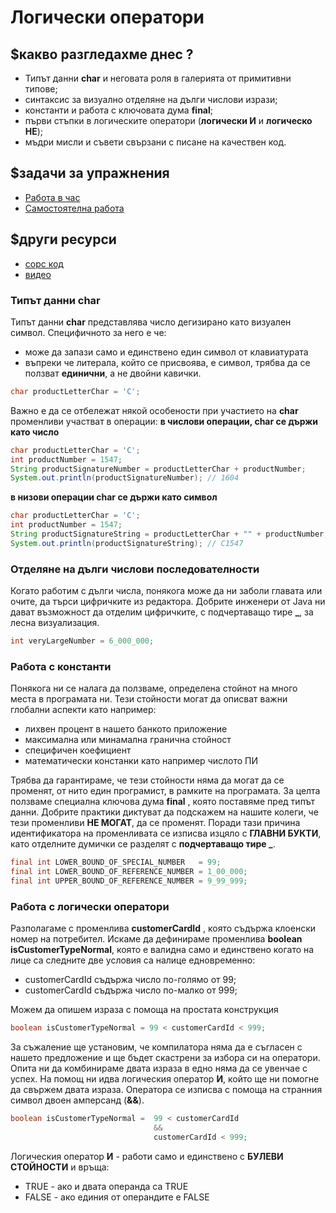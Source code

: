 # Логически оператори

## $какво разгледахме днес ?
- Типът данни **char** и неговата роля в галерията от примитивни типове;
- синтаксис за визуално отделяне на дълги числови изрази;
- константи и работа с ключовата дума **final**;
- първи стъпки в логическите оператори (**логически И** и **логическо НЕ**);
- мъдри мисли и съвети свързани с писане на качествен код.

## $задачи за упражнения
- [Работа в час](https://github.com/mihail-petrov/netit-webdev-java/tree/master/2022-2023/%40semester_1/week-03-1/cw)
- [Самостоятелна работа](https://github.com/mihail-petrov/netit-webdev-java/tree/master/2022-2023/%40semester_1/week-03-1/hw)

## $други ресурси
- [сорс код](https://github.com/mihail-petrov/netit-webdev-java/tree/master/2022-2023/%40semester_1/week-03-1/source)
- [видео]()

### Типът данни **char**

Типът данни **char** представлява число дегизирано като визуален символ. Специфичното за него е че:
- може да запази само и единствено един символ от клавиатурата
- въпреки че литерала, който се присвоява, е символ, трябва да се ползват **единични**, а не двойни кавички.

```java
char productLetterChar = 'C';
```

Важно е да се отбележат някой особености при участието на **char** променливи участват в операции:
**в числови операции, **char** се държи като число**

```java
char productLetterChar = 'C';
int productNumber = 1547;
String productSignatureNumber = productLetterChar + productNumber;
System.out.println(productSignatureNumber); // 1604
```

**в низови операции char се държи като символ**

```java
char productLetterChar = 'C';
int productNumber = 1547;
String productSignatureString = productLetterChar + "" + productNumber;
System.out.println(productSignatureString); // C1547
```

### Отделяне на дълги числови последователности

Когато работим с дълги числа, понякога може да ни заболи главата или очите, да търси цифричките из редактора. Добрите инженери от Java ни дават възможност да отделим цифричките, с подчертаващо тире **_**, за лесна визуализация. 

```java
int veryLargeNumber = 6_000_000;
```

### Работа с константи

Понякога ни се налага да ползваме, определена стойнот на много места в програмата ни. Тези стойности могат да описват важни глобални аспекти като например:
- лихвен процент в нашето банкото приложение
- максимална или минамална гранична стойност
- специфичен коефициент
- математически констанки като например числото ПИ

Трябва да гарантираме, че тези стойности няма да могат да се променят, от нито един програмист, в рамките на програмата. За целта ползваме специална ключова дума **final** , която поставяме пред типът данни. Добрите практики диктуват да подскажем на нашите колеги, че тези променливи **НЕ МОГАТ**, да се променят. Поради тази причина идентификатора на променливата се изписва изцяло с **ГЛАВНИ БУКТИ**, като отделните думички се разделят с **подчертаващо тире _**.

```java
final int LOWER_BOUND_OF_SPECIAL_NUMBER   = 99;
final int LOWER_BOUND_OF_REFERENCE_NUMBER = 1_00_000;
final int UPPER_BOUND_OF_REFERENCE_NUMBER = 9_99_999;
```

### Работа с логически оператори

Разполагаме с променлива **customerCardId** , която съдържа клоенски номер на потребител.
Искаме да дефинираме променлива  **boolean isCustomerTypeNormal**, която е валидна само и единствено когато на лице са следните две условия са налице едновременно:
- customerCardId съдържа число по-голямо от 99;
- customerCardId съдържа число по-малко от 999;

Можем да опишем израза с помоща на простата конструкция  
```java
boolean isCustomerTypeNormal = 99 < customerCardId < 999;
```

 За съжаление ще установим, че компилатора няма да е съгласен с нашето предложение и ще бъдет скастрени за избора си на оператори. Опита ни да комбинираме двата израза в едно няма да се увенчае с успех. На помощ ни идва логическия оператор **И**, който ще ни помогне да свържем двата израза. Оператора се изписва с помоща на странния символ двоен амперсанд  (**&&**).

```java
boolean isCustomerTypeNormal =  99 < customerCardId
                                &&
                                customerCardId < 999;
```

Логическия оператор **И** - работи само и единствено с **БУЛЕВИ СТОЙНОСТИ** и връща:
- TRUE  - ако и двата операнда са TRUE
- FALSE - ако единия от операндите е FALSE